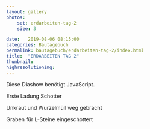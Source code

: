 ```yaml
---
layout: gallery
photos:
    set: erdarbeiten-tag-2
    size: 3

date:   2019-08-06 08:15:00
categories: Bautagebuch
permalink: bautagebuch/erdarbeiten-tag-2/index.html
title:  "ERDARBEITEN TAG 2"
thumbnail: 
highresolutionimg: 
---
```


<div class="entry-content">
<p class="jetpack-slideshow-noscript robots-nocontent">Diese Diashow benötigt JavaScript.</p>
<div id="gallery-334-6-slideshow" class="slideshow-window jetpack-slideshow slideshow-black" data-trans="fade" data-autostart="1" data-gallery="[{&quot;src&quot;:&quot;{{ site.GallerieDir }}/20190806_165827.jpg?fit=4032%2C1960&ssl=1&quot;,&quot;id&quot;:&quot;346&quot;,&quot;title&quot;:&quot;20190806_165827&quot;,&quot;alt&quot;:&quot;&quot;,&quot;caption&quot;:&quot;&quot;,&quot;itemprop&quot;:&quot;image&quot;},{&quot;src&quot;:&quot;{{ site.GallerieDir }}/20190806_165829.jpg?fit=4032%2C1960&ssl=1&quot;,&quot;id&quot;:&quot;345&quot;,&quot;title&quot;:&quot;20190806_165829&quot;,&quot;alt&quot;:&quot;&quot;,&quot;caption&quot;:&quot;&quot;,&quot;itemprop&quot;:&quot;image&quot;},{&quot;src&quot;:&quot;{{ site.GallerieDir }}/20190806_165859.jpg?fit=4032%2C1960&ssl=1&quot;,&quot;id&quot;:&quot;344&quot;,&quot;title&quot;:&quot;20190806_165859&quot;,&quot;alt&quot;:&quot;&quot;,&quot;caption&quot;:&quot;&quot;,&quot;itemprop&quot;:&quot;image&quot;},{&quot;src&quot;:&quot;{{ site.GallerieDir }}/20190806_100306.jpg?fit=4032%2C1960&ssl=1&quot;,&quot;id&quot;:&quot;300&quot;,&quot;title&quot;:&quot;20190806_100306&quot;,&quot;alt&quot;:&quot;&quot;,&quot;caption&quot;:&quot;&quot;,&quot;itemprop&quot;:&quot;image&quot;},{&quot;src&quot;:&quot;{{ site.GallerieDir }}/20190806_095234.jpg?fit=4032%2C1960&ssl=1&quot;,&quot;id&quot;:&quot;321&quot;,&quot;title&quot;:&quot;20190806_095234&quot;,&quot;alt&quot;:&quot;&quot;,&quot;caption&quot;:&quot;&quot;,&quot;itemprop&quot;:&quot;image&quot;},{&quot;src&quot;:&quot;{{ site.GallerieDir }}/20190806_095242.jpg?fit=4032%2C1960&ssl=1&quot;,&quot;id&quot;:&quot;319&quot;,&quot;title&quot;:&quot;20190806_095242&quot;,&quot;alt&quot;:&quot;&quot;,&quot;caption&quot;:&quot;&quot;,&quot;itemprop&quot;:&quot;image&quot;},{&quot;src&quot;:&quot;{{ site.GallerieDir }}/20190806_100305.jpg?fit=4032%2C1960&ssl=1&quot;,&quot;id&quot;:&quot;296&quot;,&quot;title&quot;:&quot;20190806_100305&quot;,&quot;alt&quot;:&quot;&quot;,&quot;caption&quot;:&quot;&quot;,&quot;itemprop&quot;:&quot;image&quot;}]" itemscope itemtype="https://schema.org/ImageGallery"></div>

Erste Ladung Schotter

<!--more-->

Unkraut und Wurzelmüll weg gebracht

Graben für L-Steine eingeschottert


</div><!-- .entry-content -->
